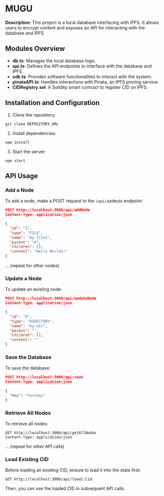 
# MUGU

**Description**: This project is a local database interfacing with IPFS. It allows users to encrypt content and exposes an API for interacting with the database and IPFS.

## Modules Overview

- **db.ts**: Manages the local database logic.
- **api.ts**: Defines the API endpoints to interface with the database and IPFS.
- **sdk.ts**: Provides software functionalities to interact with the system.
- **pinataAPI.ts**: Handles interactions with Pinata, an IPFS pinning service.
- **CIDRegistry.sol**: A Solidity smart contract to register CID on IPFS.

## Installation and Configuration

1. Clone the repository:

```
git clone REPOSITORY_URL
```

2. Install dependencies:

```
npm install
```

3. Start the server:

```
npm start
```

## API Usage

### Add a Node

To add a node, make a POST request to the `/api/addNode` endpoint:

```json
POST http://localhost:3000/api/addNode
Content-Type: application/json

{
  "id": "1",
  "type": "FILE",
  "name": "my-file1",
  "parent": "0",
  "children": [],
  "content": "Hello World1!"
}
```

... (repeat for other nodes)

### Update a Node

To update an existing node:

```json
POST http://localhost:3000/api/updateNode
Content-Type: application/json

{
  "id": "0",
  "type": "DIRECTORY",
  "name": "my-dir",
  "parent": "",
  "children": [],
  "content": ""
}
```

### Save the Database

To save the database:

```json
POST http://localhost:3000/api/save
Content-Type: application/json

{
  "key": "testkey"
}
```

### Retrieve All Nodes

To retrieve all nodes:

```
GET http://localhost:3000/api/getAllNodes
Content-Type: application/json
```

... (repeat for other API calls)

### Load Existing CID

Before loading an existing CID, ensure to load it into the state first:

```
GET http://localhost:3000/api/load/:Cid
```

Then, you can use the loaded CID in subsequent API calls.
